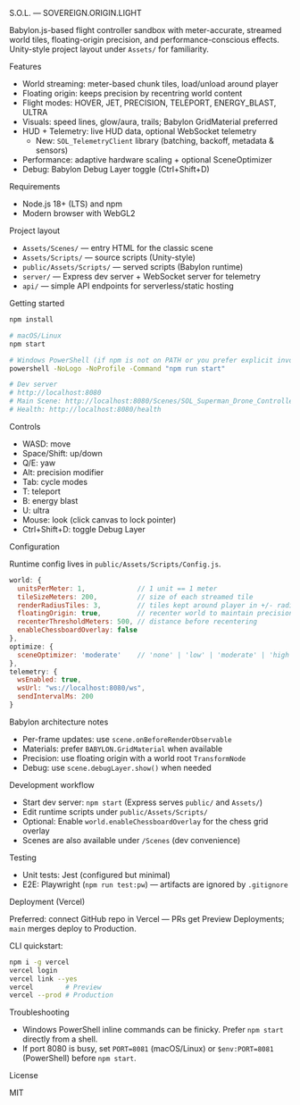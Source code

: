 S.O.L. — SOVEREIGN.ORIGIN.LIGHT

Babylon.js-based flight controller sandbox with meter-accurate, streamed world tiles, floating-origin precision, and performance-conscious effects. Unity-style project layout under `Assets/` for familiarity.

Features

- World streaming: meter-based chunk tiles, load/unload around player
- Floating origin: keeps precision by recentring world content
- Flight modes: HOVER, JET, PRECISION, TELEPORT, ENERGY_BLAST, ULTRA
- Visuals: speed lines, glow/aura, trails; Babylon GridMaterial preferred
- HUD + Telemetry: live HUD data, optional WebSocket telemetry
  - New: `SOL_TelemetryClient` library (batching, backoff, metadata & sensors)
- Performance: adaptive hardware scaling + optional SceneOptimizer
- Debug: Babylon Debug Layer toggle (Ctrl+Shift+D)

Requirements

- Node.js 18+ (LTS) and npm
- Modern browser with WebGL2

Project layout

- `Assets/Scenes/` — entry HTML for the classic scene
- `Assets/Scripts/` — source scripts (Unity-style)
- `public/Assets/Scripts/` — served scripts (Babylon runtime)
- `server/` — Express dev server + WebSocket server for telemetry
- `api/` — simple API endpoints for serverless/static hosting

Getting started

```bash
npm install

# macOS/Linux
npm start

# Windows PowerShell (if npm is not on PATH or you prefer explicit invocation)
powershell -NoLogo -NoProfile -Command "npm run start"

# Dev server
# http://localhost:8080
# Main Scene: http://localhost:8080/Scenes/SOL_Superman_Drone_Controller.html
# Health: http://localhost:8080/health
```

Controls

- WASD: move
- Space/Shift: up/down
- Q/E: yaw
- Alt: precision modifier
- Tab: cycle modes
- T: teleport
- B: energy blast
- U: ultra
- Mouse: look (click canvas to lock pointer)
- Ctrl+Shift+D: toggle Debug Layer

Configuration

Runtime config lives in `public/Assets/Scripts/Config.js`.

```js
world: {
  unitsPerMeter: 1,             // 1 unit == 1 meter
  tileSizeMeters: 200,          // size of each streamed tile
  renderRadiusTiles: 3,         // tiles kept around player in +/- radius
  floatingOrigin: true,         // recenter world to maintain precision
  recenterThresholdMeters: 500, // distance before recentering
  enableChessboardOverlay: false
},
optimize: {
  sceneOptimizer: 'moderate'    // 'none' | 'low' | 'moderate' | 'high'
},
telemetry: {
  wsEnabled: true,
  wsUrl: "ws://localhost:8080/ws",
  sendIntervalMs: 200
}
```

Babylon architecture notes

- Per-frame updates: use `scene.onBeforeRenderObservable`
- Materials: prefer `BABYLON.GridMaterial` when available
- Precision: use floating origin with a world root `TransformNode`
- Debug: use `scene.debugLayer.show()` when needed

Development workflow

- Start dev server: `npm start` (Express serves `public/` and `Assets/`)
- Edit runtime scripts under `public/Assets/Scripts/`
- Optional: Enable `world.enableChessboardOverlay` for the chess grid overlay
 - Scenes are also available under `/Scenes` (dev convenience)

Testing

- Unit tests: Jest (configured but minimal)
- E2E: Playwright (`npm run test:pw`) — artifacts are ignored by `.gitignore`

Deployment (Vercel)

Preferred: connect GitHub repo in Vercel — PRs get Preview Deployments; `main` merges deploy to Production.

CLI quickstart:

```bash
npm i -g vercel
vercel login
vercel link --yes
vercel        # Preview
vercel --prod # Production
```

Troubleshooting

- Windows PowerShell inline commands can be finicky. Prefer `npm start` directly from a shell.
- If port 8080 is busy, set `PORT=8081` (macOS/Linux) or `$env:PORT=8081` (PowerShell) before `npm start`.

License

MIT
